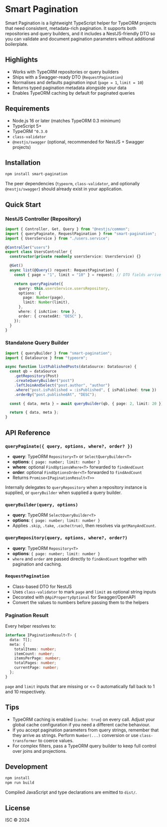 # Smart Pagination

Smart Pagination is a lightweight TypeScript helper for TypeORM projects that need consistent, metadata-rich pagination. It supports both repositories and query builders, and it includes a NestJS-friendly DTO so you can validate and document pagination parameters without additional boilerplate.

## Highlights

- Works with TypeORM repositories or query builders
- Ships with a Swagger-ready DTO (`RequestPagination`)
- Normalises and defaults pagination input (`page = 1`, `limit = 10`)
- Returns typed pagination metadata alongside your data
- Enables TypeORM caching by default for paginated queries

## Requirements

- Node.js 16 or later (matches TypeORM 0.3 minimum)
- TypeScript 5+
- TypeORM `^0.3.0`
- `class-validator`
- `@nestjs/swagger` (optional, recommended for NestJS + Swagger projects)

## Installation

```bash
npm install smart-pagination
```

The peer dependencies (`typeorm`, `class-validator`, and optionally `@nestjs/swagger`) should already exist in your application.

## Quick Start

### NestJS Controller (Repository)

```ts
import { Controller, Get, Query } from "@nestjs/common";
import { queryPaginate, RequestPagination } from "smart-pagination";
import { UsersService } from "./users.service";

@Controller("users")
export class UsersController {
  constructor(private readonly usersService: UsersService) {}

  @Get()
  async list(@Query() request: RequestPagination) {
    const { page = "1", limit = "10" } = request; // DTO fields arrive as strings

    return queryPaginate({
      query: this.usersService.usersRepository,
      options: {
        page: Number(page),
        limit: Number(limit),
      },
      where: { isActive: true },
      order: { createdAt: "DESC" },
    });
  }
}
```

### Standalone Query Builder

```ts
import { queryBuilder } from "smart-pagination";
import { DataSource } from "typeorm";

async function listPublishedPosts(dataSource: DataSource) {
  const qb = dataSource
    .getRepository(Post)
    .createQueryBuilder("post")
    .leftJoinAndSelect("post.author", "author")
    .where("post.isPublished = :isPublished", { isPublished: true })
    .orderBy("post.publishedAt", "DESC");

  const { data, meta } = await queryBuilder(qb, { page: 2, limit: 20 });

  return { data, meta };
}
```

## API Reference

### `queryPaginate({ query, options, where?, order? })`

- **query**: TypeORM `Repository<T>` or `SelectQueryBuilder<T>`
- **options**: `{ page: number; limit: number }`
- **where**: optional `FindOptionsWhere<T>` forwarded to `findAndCount`
- **order**: optional `FindOptionsOrder<T>` forwarded to `findAndCount`
- Returns `Promise<IPaginationResult<T>>`

Internally delegates to `queryRepository` when a repository instance is supplied, or `queryBuilder` when supplied a query builder.

### `queryBuilder(query, options)`

- **query**: TypeORM `SelectQueryBuilder<T>`
- **options**: `{ page: number; limit: number }`
- Applies `.skip`, `.take`, `.cache(true)`, then resolves via `getManyAndCount`.

### `queryRepository(query, options, where?, order?)`

- **query**: TypeORM `Repository<T>`
- **options**: `{ page: number; limit: number }`
- `where` and `order` are passed directly to `findAndCount` together with pagination and caching.

### `RequestPagination`

- Class-based DTO for NestJS
- Uses `class-validator` to mark `page` and `limit` as optional string inputs
- Decorated with `@ApiPropertyOptional` for Swagger/OpenAPI
- Convert the values to numbers before passing them to the helpers

### Pagination Result

Every helper resolves to:

```ts
interface IPaginationResult<T> {
  data: T[];
  meta: {
    totalItems: number;
    itemCount: number;
    itemsPerPage: number;
    totalPages: number;
    currentPage: number;
  };
}
```

`page` and `limit` inputs that are missing or <= 0 automatically fall back to 1 and 10 respectively.

## Tips

- TypeORM caching is enabled (`cache: true`) on every call. Adjust your global cache configuration if you need a different cache behaviour.
- If you accept pagination parameters from query strings, remember that they arrive as strings. Perform `Number(...)` conversion or use `class-transformer` to coerce values.
- For complex filters, pass a TypeORM query builder to keep full control over joins and projections.

## Development

```bash
npm install
npm run build
```

Compiled JavaScript and type declarations are emitted to `dist/`.

## License

ISC © 2024
